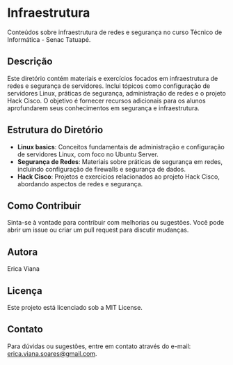 # Infraestrutura

Conteúdos sobre infraestrutura de redes e segurança no curso Técnico de Informática - Senac Tatuapé.

## Descrição

Este diretório contém materiais e exercícios focados em infraestrutura de redes e segurança de servidores. Inclui tópicos como configuração de servidores Linux, práticas de segurança, administração de redes e o projeto Hack Cisco. O objetivo é fornecer recursos adicionais para os alunos aprofundarem seus conhecimentos em segurança e infraestrutura.

## Estrutura do Diretório

- **Linux basics**: Conceitos fundamentais de administração e configuração de servidores Linux, com foco no Ubuntu Server.
- **Segurança de Redes**: Materiais sobre práticas de segurança em redes, incluindo configuração de firewalls e segurança de dados.
- **Hack Cisco**: Projetos e exercícios relacionados ao projeto Hack Cisco, abordando aspectos de redes e segurança.

## Como Contribuir

Sinta-se à vontade para contribuir com melhorias ou sugestões. Você pode abrir um issue ou criar um pull request para discutir mudanças.

## Autora

Erica Viana

## Licença

Este projeto está licenciado sob a MIT License.

## Contato

Para dúvidas ou sugestões, entre em contato através do e-mail: [erica.viana.soares@gmail.com](mailto:erica.viana.soares@gmail.com).